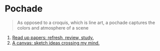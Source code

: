 # Pochade

> As opposed to a croquis, which is line art, a pochade captures the colors and atmosphere of a scene

1. [Read up papers: refresh, review, study.](https://github.com/4923/Pochade/tree/master/papers)
2. [A canvas: sketch ideas crossing my mind.](https://github.com/4923/Pochade/tree/master/canvas)